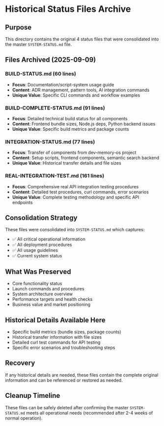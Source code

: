 # Historical Status Files Archive

## Purpose
This directory contains the original 4 status files that were consolidated into the master `SYSTEM-STATUS.md` file.

## Files Archived (2025-09-09)

### BUILD-STATUS.md (60 lines)
- **Focus**: Documentation/script-system usage guide
- **Content**: ADR management, pattern tools, AI integration commands
- **Unique Value**: Specific CLI commands and workflow examples

### BUILD-COMPLETE-STATUS.md (91 lines)
- **Focus**: Detailed technical build status for all components
- **Content**: Frontend bundle sizes, Node.js deps, Python backend issues
- **Unique Value**: Specific build metrics and package counts

### INTEGRATION-STATUS.md (77 lines)
- **Focus**: Transfer of components from dev-memory-os project
- **Content**: Setup scripts, frontend components, semantic search backend
- **Unique Value**: Historical transfer details and file sizes

### REAL-INTEGRATION-TEST.md (161 lines)
- **Focus**: Comprehensive real API integration testing procedures
- **Content**: Detailed test procedures, curl commands, error scenarios
- **Unique Value**: Complete testing methodology and specific API endpoints

## Consolidation Strategy
These files were consolidated into `SYSTEM-STATUS.md` which captures:
- ✅ All critical operational information
- ✅ All deployment procedures
- ✅ All usage guidelines
- ✅ Current system status

## What Was Preserved
- Core functionality status
- Launch commands and procedures
- System architecture overview
- Performance targets and health checks
- Business value and market positioning

## Historical Details Available Here
- Specific build metrics (bundle sizes, package counts)
- Historical transfer information with file sizes
- Detailed curl test commands for API testing
- Specific error scenarios and troubleshooting steps

## Recovery
If any historical details are needed, these files contain the complete original information and can be referenced or restored as needed.

## Cleanup Timeline
These files can be safely deleted after confirming the master `SYSTEM-STATUS.md` meets all operational needs (recommended after 2-4 weeks of normal operation).